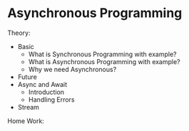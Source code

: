 # Asynchronous Programming

Theory:

- Basic
  - What is Synchronous Programming with example?
  - What is Asynchronous Programming with example?
  - Why we need Asynchronous?
- Future
- Async and Await
  - Introduction
  - Handling Errors
- Stream

Home Work:
